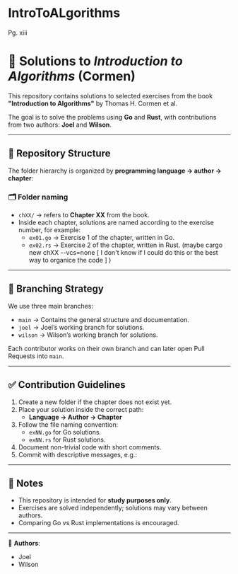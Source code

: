 # IntroToALgorithms
Pg. xiii
# 📘 Solutions to *Introduction to Algorithms* (Cormen)

This repository contains solutions to selected exercises from the book **"Introduction to Algorithms"** by Thomas H. Cormen et al.  

The goal is to solve the problems using **Go** and **Rust**, with contributions from two authors: **Joel** and **Wilson**.

---

## 📂 Repository Structure

The folder hierarchy is organized by **programming language → author → chapter**:


### 🗂 Folder naming
- `chXX/` → refers to **Chapter XX** from the book.  
- Inside each chapter, solutions are named according to the exercise number, for example:
  - `ex01.go` → Exercise 1 of the chapter, written in Go.  
  - `ex02.rs` → Exercise 2 of the chapter, written in Rust.  (maybe cargo new chXX --vcs=none [ I don't know if I could do this or the best way to organice the code  ] )

---

## 🔀 Branching Strategy

We use three main branches:

- `main` → Contains the general structure and documentation.  
- `joel` → Joel’s working branch for solutions.  
- `wilson` → Wilson’s working branch for solutions.  

Each contributor works on their own branch and can later open Pull Requests into `main`.

---

## ✅ Contribution Guidelines

1. Create a new folder if the chapter does not exist yet.  
2. Place your solution inside the correct path:
   - **Language → Author → Chapter**  
3. Follow the file naming convention:  
   - `exNN.go` for Go solutions.  
   - `exNN.rs` for Rust solutions.  
4. Document non-trivial code with short comments.  
5. Commit with descriptive messages, e.g.:  

---

## 📌 Notes
- This repository is intended for **study purposes only**.  
- Exercises are solved independently; solutions may vary between authors.  
- Comparing Go vs Rust implementations is encouraged.  

---

👥 **Authors**:  
- Joel  
- Wilson  
